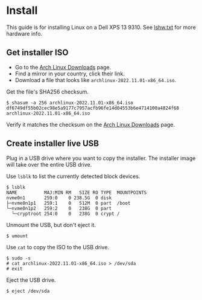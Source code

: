 # Install

This guide is for installing Linux on a Dell XPS 13 9310. See
[lshw.txt](lshw.txt) for more hardware info.

## Get installer ISO

- Go to the [Arch Linux Downloads](https://archlinux.org/download) page.
- Find a mirror in your country, click their link.
- Download a file that looks like `archlinux-2022.11.01-x86_64.iso`.

Get the file's SHA256 checksum.
```
$ shasum -a 256 archlinux-2022.11.01-x86_64.iso
df6749df55b02cec98e5a9177c7957acfb96fe14d04553b6e4714100a4824f68  archlinux-2022.11.01-x86_64.iso
```

Verify it matches the checksum on the
[Arch Linux Downloads](https://archlinux.org/download) page.

## Create installer live USB

Plug in a USB drive where you want to copy the installer. The installer image
will take over the entire USB drive.

Use `lsblk` to list the currently detected block devices.

```
$ lsblk
NAME          MAJ:MIN RM   SIZE RO TYPE  MOUNTPOINTS
nvme0n1       259:0    0 238.5G  0 disk
├─nvme0n1p1   259:1    0   512M  0 part  /boot
└─nvme0n1p2   259:2    0   238G  0 part
  └─cryptroot 254:0    0   238G  0 crypt /
```

Unmount the USB, but don't eject it.

```
$ umount
```

Use `cat` to copy the ISO to the USB drive.

```
$ sudo -s
# cat archlinux-2022.11.01-x86_64.iso > /dev/sda
# exit
```

Eject the USB drive.

```
$ eject /dev/sda
```

